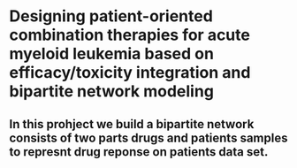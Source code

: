 #  Designing patient-oriented combination therapies for acute myeloid leukemia based on efficacy/toxicity integration and bipartite network modeling 

## In this prohject we build a bipartite network consists of two parts **drugs** and **patients samples** to represnt drug reponse on patients data set.
